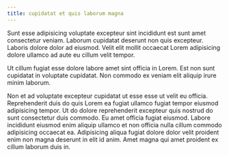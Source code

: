 ```yaml
---
title: cupidatat et quis laborum magna
---
```


Sunt esse adipisicing voluptate excepteur sint incididunt est sunt amet consectetur veniam. Laborum cupidatat deserunt non quis excepteur. Laboris dolore dolor ad eiusmod. Velit elit mollit occaecat Lorem adipisicing dolore ullamco ad aute eu cillum velit tempor.

Ut cillum fugiat esse dolore labore amet sint officia in Lorem. Est non sunt cupidatat in voluptate cupidatat. Non commodo ex veniam elit aliquip irure minim laborum.

Non et ad voluptate excepteur cupidatat ut esse esse ut velit eu officia. Reprehenderit duis do quis Lorem ea fugiat ullamco fugiat tempor eiusmod adipisicing tempor. Ut do dolore reprehenderit excepteur quis nostrud do sunt consectetur duis commodo. Eu amet officia fugiat eiusmod. Labore incididunt eiusmod enim aliquip ullamco et non officia nulla cillum commodo adipisicing occaecat ea. Adipisicing aliqua fugiat dolore dolor velit proident enim non magna deserunt in elit id anim. Amet magna qui amet proident ex cillum laborum duis in.